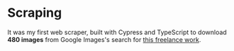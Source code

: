 # Scraping

It was my first web scraper, built with Cypress and TypeScript to download **480 images** from Google Images's search for [this freelance work](https://github.com/dcdms/conservation-units-map).
